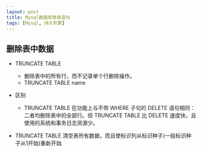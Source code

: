 ```yaml
---
layout: post
title: Mysql数据库常用语句
tags: [Mysql, 持久积累]
---
```


## 删除表中数据

- TRUNCATE TABLE
  - 删除表中的所有行，而不记录单个行删除操作。
  - TRUNCATE TABLE name
  
- 区别

  - TRUNCATE TABLE 在功能上与不带 WHERE 子句的 DELETE 语句相同：二者均删除表中的全部行。但 TRUNCATE TABLE 比 DELETE 速度快，且使用的系统和事务日志资源少。

- TRUNCATE TABLE 清空表所有数据，而且使标识列从标识种子(一般标识种子从1开始)重新开始
